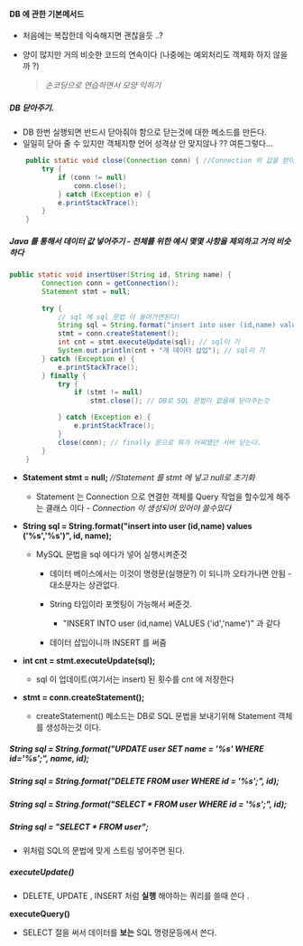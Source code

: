 #### DB 에 관한 기본메서드

- 처음에는 복잡한데 익숙해지면 괜찮을듯 ..?

- 양이 많지만 거의 비슷한 코드의 연속이다 (나중에는 예외처리도 객체화 하지 않을까 ?)

  > *손코딩으로 연습하면서 모양 익히기*



##### DB 닫아주기.

- DB 한번 실행되면 반드시 닫아줘야 함으로 닫는것에 대한 메소드를 만든다.
- 일일히 닫아 줄 수 있지만 객체지향 언어 성격상  안 맞지않나 ?? 여튼그렇다...

``` java
	public static void close(Connection conn) { //Connection 의 값을 받아옴 (코드보면 conn을 리턴한다)
		try {
			if (conn != null)
				conn.close();
			} catch (Exception e) {
			e.printStackTrace();
		}
	}
```



##### Java 를 통해서 데이터 값 넣어주기 - 전체를 위한 예시 몇몇 사항을 제외하고 거의 비슷하다

```java
public static void insertUser(String id, String name) {
		Connection conn = getConnection(); 
		Statement stmt = null;
    
		try {
            // sql 에 sql 문법 이 들어가면된다!
			String sql = String.format("insert into user (id,name) values ('%s','%s')", id, name);
			stmt = conn.createStatement();
			int cnt = stmt.executeUpdate(sql); // sql이 기
			System.out.println(cnt + "개 데이터 삽입"); // sql이 기
		} catch (Exception e) {
			e.printStackTrace();
		} finally {
			try {
				if (stmt != null)
					stmt.close(); // DB로 SQL 문법이 없을때 닫아주는것

			} catch (Exception e) {
				e.printStackTrace();
			}
			close(conn); // finally 문으로 뭐가 어찌됐던 서버 닫는다.
		}
	}
```

- **Statement stmt = null;** *//Statement 를 stmt 에 넣고 null로 초기화*

  - Statement  는 Connection 으로 연결한 객체를 Query 작업을 할수있게 해주는 클래스 이다 - *Connection  이 생성되어 있어야 쓸수있다*

    

- **String sql = String.format("insert into user (id,name) values ('%s','%s')", id, name);**

  - MySQL 문법을 sql 에다가 넣어 실행시켜준것 

    - 데이터 베이스에서는 이것이 명령문(실행문?) 이 되니까 오타가나면 안됨 - 대소문자는 상관없다.

    - String 타입이라 포멧팅이 가능해서 써준것.

      - "INSERT INTO user (id,name) VALUES ('id','name')" 과 같다

    - 데이터 삽입이니까 INSERT  를 써줌

      

- **int cnt = stmt.executeUpdate(sql);**

  - sql 이 업데이트(여기서는 insert) 된 횟수를 cnt 에 저장한다

    

- **stmt = conn.createStatement();**
  - createStatement() 메소드는 DB로 SQL 문법을 보내기위해 Statement 객체를 생성하는것 이다.



##### String sql = String.*format*("UPDATE user SET name = '%s' WHERE id='%s';", name, id);

##### String sql = String.*format*("DELETE FROM user WHERE id = '%s';", id);

##### String sql = String.*format*("SELECT * FROM user WHERE id = '%s';", id);

##### String sql = "SELECT * FROM user";

- 위처럼 SQL의 문법에 맞게 스트링 넣어주면 된다.

##### **executeUpdate()**

- DELETE, UPDATE , INSERT  처럼 **실행** 해야하는 쿼리를 쓸때 쓴다 .

**executeQuery()**

- SELECT 절을 써서 데이터를 **보는** SQL 명령문등에서 쓴다.
